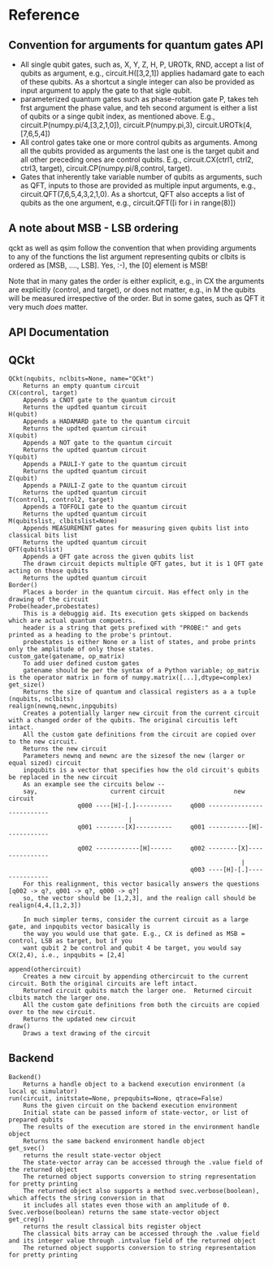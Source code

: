 # Reference

Convention for arguments for quantum gates API
---
* All single qubit gates, such as, X, Y, Z, H, P, UROTk, RND, accept a list of qubits as argument, e.g., circuit.H([3,2,1]) applies hadamard gate to each of these qubits. As a shortcut a single integer can also be provided as input argument to apply the gate to that sigle qubit.
* parameterized quantum gates such as phase-rotation gate P, takes teh frst argument the phase value, and teh second argument is either a list of qubits or a singe qubit index, as mentioned above. E.g., circuit.P(numpy.pi/4,[3,2,1,0]), circuit.P(numpy.pi,3), circuit.UROTk(4,[7,6,5,4])
* All control gates take one or more control qubits as arguments. Among all the qubits provided as arguments the last one is the target qubit and all other preceding ones are control qubits. E.g., circuit.CX(ctrl1, ctrl2, ctrl3, target), circuit.CP(numpy.pi/8,control, target).
* Gates that inherently take variable number of qubits as arguments, such as QFT, inputs to those are provided as multiple input arguments, e.g., circuit.QFT(7,6,5,4,3,2,1,0). As a shortcut, QFT also accepts a list of qubits as the one argument, e.g., circuit.QFT([i for i in range(8)])


A note about MSB - LSB ordering
---
qckt as well as qsim follow the convention that when providing arguments to any of the functions the list argument representing qubits or clbits is ordered as [MSB, ...., LSB]. Yes, :-), the [0] element is MSB!

Note that in many gates the order is either explicit, e.g., in CX the arguments are explicitly (control, and target), or does not matter, e.g., in M the qubits will be measured irrespective of the order. But in some gates, such as QFT it very much *does* matter.

API Documentation
---
QCkt
---
	QCkt(nqubits, nclbits=None, name="QCkt")
		Returns an empty quantum circuit
	CX(control, target)
		Appends a CNOT gate to the quantum circuit
		Returns the updted quantum circuit
	H(qubit)
		Appends a HADAMARD gate to the quantum circuit
		Returns the updted quantum circuit
	X(qubit)
		Appends a NOT gate to the quantum circuit
		Returns the updted quantum circuit
	Y(qubit)
		Appends a PAULI-Y gate to the quantum circuit
		Returns the updted quantum circuit
	Z(qubit)
		Appends a PAULI-Z gate to the quantum circuit
		Returns the updted quantum circuit
	T(control1, control2, target)
		Appends a TOFFOLI gate to the quantum circuit
		Returns the updted quantum circuit
	M(qubitslist, clbitslist=None)
		Appends MEASUREMENT gates for measuring given qubits list into classical bits list
		Returns the updted quantum circuit
	QFT(qubitslist)
		Appends a QFT gate across the given qubits list
		The drawn circuit depicts multiple QFT gates, but it is 1 QFT gate acting on those qubits
		Returns the updted quantum circuit
	Border()
		Places a border in the quantum circuit. Has effect only in the drawing of the circuit
	Probe(header,probestates)
		This is a debuggig aid. Its execution gets skipped on backends which are actual quantum compuetrs.
		header is a string that gets prefixed with "PROBE:" and gets printed as a heading to the probe's printout.
		probestates is either None or a list of states, and probe prints only the amplitude of only those states.
	custom_gate(gatename, op_matrix)
		To add user defined custom gates
		gatename should be per the syntax of a Python variable; op_matrix is the operator matrix in form of numpy.matrix([...],dtype=complex)
	get_size()
		Returns the size of quantum and classical registers as a a tuple (nqubits, nclbits)
	realign(newnq,newnc,inpqubits)
		Creates a potentially larger new circuit from the current circuit with a changed order of the qubits. The original circuitis left intact.
		All the custom gate definitions from the circuit are copied over to the new circuit.
		Returns the new circuit
		Parameters newnq and newnc are the sizesof the new (larger or equal sized) circuit
		inpqubits is a vector that specifies how the old circuit's qubits be replaced in the new circuit
		As an example see the circuits below --
		say,                    current circuit                   new circuit
		               q000 ----[H]-[.]----------     q000 --------------------------
		                             |                                               
		               q001 --------[X]----------     q001 -----------[H]------------
		                                                                             
		               q002 ------------[H]------     q002 --------[X]---------------
		                                                            |                
		                                              q003 ----[H]-[.]---------------
		For this realignment, this vector basically answers the questions [q002 -> q?, q001 -> q?, q000 -> q?]
		so, the vector should be [1,2,3], and the realign call should be realign(4,4,[1,2,3])

		In much simpler terms, consider the current circuit as a large gate, and inpqubits vector basically is 
		the way you would use that gate. E.g., CX is defined as MSB = control, LSB as target, but if you 
		want qubit 2 be control and qubit 4 be target, you would say CX(2,4), i.e., inpqubits = [2,4]

	append(othercircuit)
		Creates a new circuit by appending othercircuit to the current circuit. Both the original circuits are left intact.
		Returned circuit qubits match the larger one.  Returned circuit clbits match the larger one.
		All the custom gate definitions from both the circuits are copied over to the new circuit.
		Returns the updated new circuit
	draw()
		Draws a text drawing of the circuit

Backend
---
	Backend()
		Returns a handle object to a backend execution environment (a local qc simulator)
	run(circuit, initstate=None, prepqubits=None, qtrace=False)
		Runs the given circuit on the backend execution environment
		Initial state can be passed inform of state-vector, or list of prepared qubits
		The results of the execution are stored in the environment handle object
		Returns the same backend environment handle object
	get_svec()
		returns the result state-vector object
		The state-vector array can be accessed through the .value field of the returned object
		The returned object supports conversion to string representation for pretty printing
		The returned object also supports a method svec.verbose(boolean), which affects the string conversion in that 
		it includes all states even those with an amplitude of 0. Svec.verbose(boolean) returns the same state-vector object
	get_creg()
		returns the result classical bits register object
		The classical bits array can be accessed through the .value field and its integer value through .intvalue field of the returned object
		The returned object supports conversion to string representation for pretty printing
